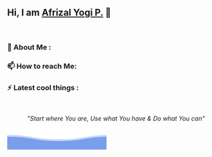 ## Hi, I am <a href="https://bit.ly/OGDev" target="_blank">Afrizal Yogi P.</a> 👋
<br/>

### 📖 About Me :

### 📫 How to reach Me: 

### ⚡ Latest cool things :

<br/>

<p align="center">
  <i>"Start where You are, Use what You have & Do what You can"</i>
</p>

![](https://raw.githubusercontent.com/afrizalyogi/afrizalyogi/ae8f3b8e0026652ea71943cb5b8a78c2bdc51ec1/Assets/README/bottom_by%40Trilokia.svg)

<!--
**afrizalyogi/afrizalyogi** is a ✨ _special_ ✨ repository because its `README.md` (this file) appears on your GitHub profile.

Here are some ideas to get you started:

- 🔭 I’m currently working on ...
- 🌱 I’m currently learning ...
- 👯 I’m looking to collaborate on ...
- 🤔 I’m looking for help with ...
- 💬 Ask me about ...
- 📫 How to reach me: ...
- 😄 Pronouns: ...
- ⚡ Fun fact: ...
-->
